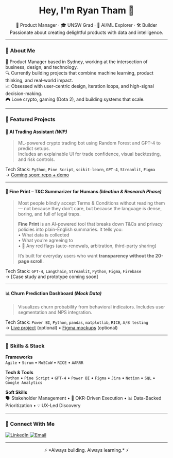 <h1 align="center">Hey, I'm Ryan Tham 👋</h1>
<p align="center">
  💼 Product Manager · 🎓 UNSW Grad · 🧠 AI/ML Explorer · 🛠️ Builder<br/>
  Passionate about creating delightful products with data and intelligence.
</p>

---

### 📌 About Me

🎯 Product Manager based in Sydney, working at the intersection of business, design, and technology.  
🔍 Currently building projects that combine machine learning, product thinking, and real-world impact.  
📈 Obsessed with user-centric design, iteration loops, and high-signal decision-making.  
🎮 Love crypto, gaming (Dota 2), and building systems that scale.

---

### 🚀 Featured Projects

#### 🧠 AI Trading Assistant *(WIP)*
> ML-powered crypto trading bot using Random Forest and GPT-4 to predict setups.  
> Includes an explainable UI for trade confidence, visual backtesting, and risk controls.

Tech Stack: `Python`, `Pine Script`, `scikit-learn`, `GPT-4`, `Streamlit`, `Figma`  
→ [Coming soon: repo + demo]()

---

#### 🔐 **Fine Print** – T&C Summarizer for Humans *(Ideation & Research Phase)*  
> Most people blindly accept Terms & Conditions without reading them — not because they don’t care, but because the language is dense, boring, and full of legal traps.  
>
> **Fine Print** is an AI-powered tool that breaks down T&Cs and privacy policies into plain-English summaries. It tells you:  
> • What data is collected  
> • What you’re agreeing to  
> • 🚨 Any red flags (auto-renewals, arbitration, third-party sharing)  
>
> It’s built for everyday users who want **transparency without the 20-page scroll**.

Tech Stack: `GPT-4`, `LangChain`, `Streamlit`, `Python`, `Figma`, `Firebase`  
→ [Case study and prototype coming soon]

---

#### 📊 Churn Prediction Dashboard *(Mock Data)*  
> Visualizes churn probability from behavioral indicators. Includes user segmentation and NPS integration.

Tech Stack: `Power BI`, `Python`, `pandas`, `matplotlib`, `RICE`, `A/B testing`  
→ [Live project]() (optional) • [Figma mockups]() (optional)

---

### 🧰 Skills & Stack

**Frameworks**  
`Agile` • `Scrum` • `MoSCoW` • `RICE` • `AARRR`  

**Tech & Tools**  
`Python` • `Pine Script` • `GPT-4` • `Power BI` • `Figma` • `Jira` • `Notion` • `SQL` • `Google Analytics`

**Soft Skills**  
🗣️ Stakeholder Management • 🎯 OKR-Driven Execution • 📊 Data-Backed Prioritization • 💡 UX-Led Discovery

---

### 🔗 Connect With Me

<p align="left">
  <a href="https://www.linkedin.com/in/ryan-tham-106882218" target="_blank">
    <img alt="LinkedIn" src="https://img.shields.io/badge/LinkedIn-blue?style=flat&logo=linkedin" />
  </a>
  <a href="mailto:ryantham123@gmail.com">
    <img alt="Email" src="https://img.shields.io/badge/Email-%23D14836?style=flat&logo=gmail&logoColor=white" />
  </a>
</p>

---

<p align="center">
  ⚡️ *Always building. Always learning.* ⚡️
</p>
